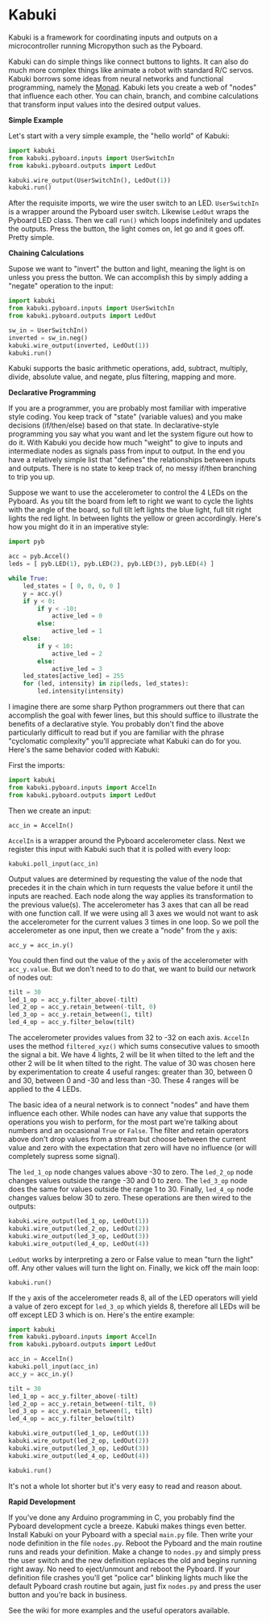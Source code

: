 # Kabuki

Kabuki is a framework for coordinating inputs and outputs on a microcontroller running Micropython such as the Pyboard.

Kabuki can do simple things like connect buttons to lights. It can also do much more complex things like animate a robot with standard R/C servos. Kabuki borrows some ideas from neural networks and functional programming, namely the [Monad](https://en.wikipedia.org/wiki/Monad_(functional_programming)). Kabuki lets you create a web of "nodes" that influence each other. You can chain, branch, and combine calculations that transform input values into the desired output values.

**Simple Example**

Let's start with a very simple example, the "hello world" of Kabuki:

```python
import kabuki
from kabuki.pyboard.inputs import UserSwitchIn
from kabuki.pyboard.outputs import LedOut

kabuki.wire_output(UserSwitchIn(), LedOut(1))
kabuki.run()
```

After the requisite imports, we wire the user switch to an LED. `UserSwitchIn` is a wrapper around the Pyboard user switch. Likewise `LedOut` wraps the Pyboard LED class. Then we call `run()` which loops indefinitely and updates the outputs. Press the button, the light comes on, let go and it goes off. Pretty simple.

**Chaining Calculations**

Supose we want to "invert" the button and light, meaning the light is on unless you press the button. We can accomplish this by simply adding a "negate" operation to the input:

```python
import kabuki
from kabuki.pyboard.inputs import UserSwitchIn
from kabuki.pyboard.outputs import LedOut

sw_in = UserSwitchIn()
inverted = sw_in.neg()
kabuki.wire_output(inverted, LedOut(1))
kabuki.run()
```

Kabuki supports the basic arithmetic operations, add, subtract, multiply, divide, absolute value, and negate, plus filtering, mapping and more.

**Declarative Programming**

If you are a programmer, you are probably most familiar with imperative style coding. You keep track of "state" (variable values) and you make decisions (if/then/else) based on that state. In declarative-style programming you say what you want and let the system figure out how to do it. With Kabuki you decide how much "weight" to give to inputs and intermediate nodes as signals pass from input to output. In the end you have a relatively simple list that "defines" the relationships between inputs and outputs. There is no state to keep track of, no messy if/then branching to trip you up.

Suppose we want to use the accelerometer to control the 4 LEDs on the Pyboard. As you tilt the board from left to right we want to cycle the lights with the angle of the board, so full tilt left lights the blue light, full tilt right lights the red light. In between lights the yellow or green accordingly. Here's how you might do it in an imperative style:

```python
import pyb

acc = pyb.Accel()
leds = [ pyb.LED(1), pyb.LED(2), pyb.LED(3), pyb.LED(4) ]

while True:
    led_states = [ 0, 0, 0, 0 ]
    y = acc.y()
    if y < 0:
        if y < -10:
            active_led = 0
        else:
            active_led = 1
    else:
        if y < 10:
            active_led = 2
        else:
            active_led = 3
    led_states[active_led] = 255
    for (led, intensity) in zip(leds, led_states):
        led.intensity(intensity)
```

I imagine there are some sharp Python programmers out there that can accomplish the goal with fewer lines, but this should suffice to illustrate the benefits of a declarative style. You probably don't find the above particularly difficult to read but if you are familiar with the phrase "cyclomatic complexity" you'll appreciate what Kabuki can do for you. Here's the same behavior coded with Kabuki:

First the imports:

```python
import kabuki
from kabuki.pyboard.inputs import AccelIn
from kabuki.pyboard.outputs import LedOut
```

Then we create an input:

`acc_in = AccelIn()`

`AccelIn` is a wrapper around the Pyboard accelerometer class. Next we register this input with Kabuki such that it is polled with every loop:

`kabuki.poll_input(acc_in)`

Output values are determined by requesting the value of the node that precedes it in the chain which in turn requests the value before it until the inputs are reached. Each node along the way applies its transformation to the previous value(s). The accelerometer has 3 axes that can all be read with one function call. If we were using all 3 axes we would not want to ask the accelerometer for the current values 3 times in one loop. So we poll the accelerometer as one input, then we create a "node" from the `y` axis:

`acc_y = acc_in.y()`

You could then find out the value of the `y` axis of the accelerometer with `acc_y.value`. But we don't need to to do that, we want to build our network of nodes out:

```python
tilt = 30
led_1_op = acc_y.filter_above(-tilt)
led_2_op = acc_y.retain_between(-tilt, 0)
led_3_op = acc_y.retain_between(1, tilt)
led_4_op = acc_y.filter_below(tilt)
```

The accelerometer provides values from 32 to -32 on each axis. `AccelIn` uses the method `filtered_xyz()` which sums consecutive values to smooth the signal a bit. We have 4 lights, 2 will be lit when tilted to the left and the other 2 will be lit when tilted to the right. The value of 30 was chosen here by experimentation to create 4 useful ranges: greater than 30, between 0 and 30, between 0 and -30 and less than -30. These 4 ranges will be applied to the 4 LEDs.

The basic idea of a neural network is to connect "nodes" and have them influence each other. While nodes can have any value that supports the operations you wish to perform, for the most part we're talking about numbers and an occasional `True` or `False`. The filter and retain operators above don't drop values from a stream but choose between the current value and zero with the expectation that zero will have no influence (or will completely supress some signal).

The `led_1_op` node changes values above -30 to zero. The `led_2_op` node changes values outside the range -30 and 0 to zero. The `led_3_op` node does the same for values outside the range 1 to 30. Finally, `led_4_op` node changes values below 30 to zero. These operations are then wired to the outputs:

```python
kabuki.wire_output(led_1_op, LedOut(1))
kabuki.wire_output(led_2_op, LedOut(2))
kabuki.wire_output(led_3_op, LedOut(3))
kabuki.wire_output(led_4_op, LedOut(4))
```

`LedOut` works by interpreting a zero or False value to mean "turn the light" off. Any other values will turn the light on. Finally, we kick off the main loop:

`kabuki.run()`

If the `y` axis of the accelerometer reads 8, all of the LED operators will yield a value of zero except for `led_3_op` which yields 8, therefore all LEDs will be off except LED 3 which is on. Here's the entire example:

```python
import kabuki
from kabuki.pyboard.inputs import AccelIn
from kabuki.pyboard.outputs import LedOut

acc_in = AccelIn()
kabuki.poll_input(acc_in)
acc_y = acc_in.y()

tilt = 30
led_1_op = acc_y.filter_above(-tilt)
led_2_op = acc_y.retain_between(-tilt, 0)
led_3_op = acc_y.retain_between(1, tilt)
led_4_op = acc_y.filter_below(tilt)

kabuki.wire_output(led_1_op, LedOut(1))
kabuki.wire_output(led_2_op, LedOut(2))
kabuki.wire_output(led_3_op, LedOut(3))
kabuki.wire_output(led_4_op, LedOut(4))

kabuki.run()
```

It's not a whole lot shorter but it's very easy to read and reason about. 

**Rapid Development**

If you've done any Arduino programming in C, you probably find the Pyboard development cycle a breeze. Kabuki makes things even better. Install Kabuki on your Pyboard with a special `main.py` file. Then write your node definition in the file `nodes.py`. Reboot the Pyboard and the main routine runs and reads your definition. Make a change to `nodes.py` and simply press the user switch and the new definition replaces the old and begins running right away. No need to eject/unmount and reboot the Pyboard. If your definition file crashes you'll get "police car" blinking lights much like the default Pyboard crash routine but again, just fix `nodes.py` and press the user button and you're back in business.

See the wiki for more examples and the useful operators available.


